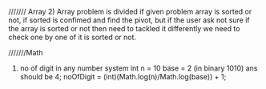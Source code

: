 /////// Array
2) Array problem is divided if given problem array is sorted or not,
if sorted is confimed and find the pivot, but if the user ask not sure if the array is sorted or not then need to tackled it differently
we need to check one by one of it is sorted or not.






///////Math

1) no of digit in any number system
int n = 10
base = 2 (in binary 1010)
ans should be 4;
noOfDigit = (int)(Math.log(n)/Math.log(base)) + 1;